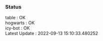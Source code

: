 ### Status


table : OK  
hogwarts : OK  
icy-bot : OK  
Latest Update : 2022-09-13 15:10:33.480252
